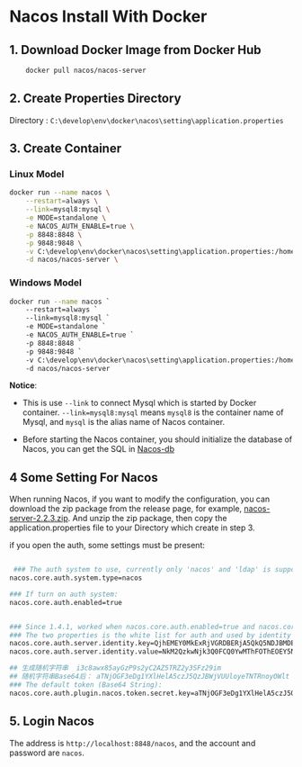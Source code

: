 # Nacos Install With Docker

## 1. Download Docker Image from Docker Hub

```bash
    docker pull nacos/nacos-server
```

## 2. Create Properties Directory

Directory : `C:\develop\env\docker\nacos\setting\application.properties`

## 3. Create Container

### Linux Model

```bash
docker run --name nacos \
    --restart=always \
    --link=mysql8:mysql \
    -e MODE=standalone \
    -e NACOS_AUTH_ENABLE=true \
    -p 8848:8848 \
    -p 9848:9848 \
    -v C:\develop\env\docker\nacos\setting\application.properties:/home/nacos/conf/application.properties \
    -d nacos/nacos-server \
```

### Windows Model

```bash
docker run --name nacos `
    --restart=always `
    --link=mysql8:mysql `
    -e MODE=standalone `
    -e NACOS_AUTH_ENABLE=true `
    -p 8848:8848 `
    -p 9848:9848 `
    -v C:\develop\env\docker\nacos\setting\application.properties:/home/nacos/conf/application.properties `
    -d nacos/nacos-server
```

**Notice**:

- This is use `--link` to connect Mysql which is started by Docker container. `--link=mysql8:mysql` means `mysql8` is the container name of Mysql, and `mysql` is the alias name of Nacos container.

- Before starting the Nacos container, you should initialize the database of Nacos, you can get the SQL in [Nacos-db](https://github.com/alibaba/nacos/blob/master/config/src/main/resources/META-INF/nacos-db.sql)

## 4 Some Setting For Nacos

 When running Nacos, if you want to modify the configuration, you can download the zip package from the release page, for example, [nacos-server-2.2.3.zip](https://github.com/alibaba/nacos/releases/tag/2.2.3). And unzip the zip package, then copy the application.properties file to your Directory which create in step 3.

 if you open the auth, some settings must be present:

```bash

 ### The auth system to use, currently only 'nacos' and 'ldap' is supported:
nacos.core.auth.system.type=nacos

### If turn on auth system:
nacos.core.auth.enabled=true


### Since 1.4.1, worked when nacos.core.auth.enabled=true and nacos.core.auth.enable.userAgentAuthWhite=false.
### The two properties is the white list for auth and used by identity the request from other server.
nacos.core.auth.server.identity.key=QjhEMEY0MkExRjVGRDBERjA5QkQ5NDJBMDEzMjIzMEI=
nacos.core.auth.server.identity.value=NkM2QzkwNjk3Q0FCQ0YwMThFOThEOEY5NDBEMzNDODI=

## 生成随机字符串  i3c8awx85ayGzP9s2yC2AZ5TRZ2y3SFz29im
## 随机字符串Base64后： aTNjOGF3eDg1YXlHelA5czJ5QzJBWjVUUloyeTNTRnoyOWlt
### The default token (Base64 String):
nacos.core.auth.plugin.nacos.token.secret.key=aTNjOGF3eDg1YXlHelA5czJ5QzJBWjVUUloyeTNTRnoyOWlt

```

## 5. Login Nacos

The address is `http://localhost:8848/nacos`, and the account and password are `nacos`.
